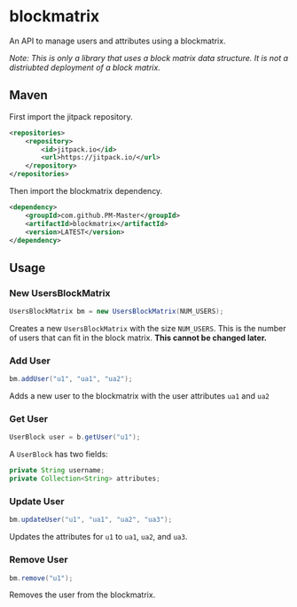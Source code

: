 # blockmatrix
An API to manage users and attributes using a blockmatrix.

*Note: This is only a library that uses a block matrix data structure. It is not a distriubted deployment of a block matrix.*

## Maven
First import the jitpack repository.
```xml
<repositories>
    <repository>
        <id>jitpack.io</id>
        <url>https://jitpack.io/</url>
    </repository>
</repositories>
```
Then import the blockmatrix dependency.
```xml
<dependency>
    <groupId>com.github.PM-Master</groupId>
    <artifactId>blockmatrix</artifactId>
    <version>LATEST</version>
</dependency>
```

## Usage
### New UsersBlockMatrix
```java
UsersBlockMatrix bm = new UsersBlockMatrix(NUM_USERS);
```
Creates a new `UsersBlockMatrix` with the size `NUM_USERS`. This is the number of users that can fit in the block matrix.  **This cannot be changed later.**
### Add User
```java
bm.addUser("u1", "ua1", "ua2");
```
Adds a new user to the blockmatrix with the user attributes `ua1` and `ua2`
### Get User
```java
UserBlock user = b.getUser("u1");
```
A `UserBlock` has two fields:
```java
private String username;
private Collection<String> attributes;
```
### Update User
```java
bm.updateUser("u1", "ua1", "ua2", "ua3");
```
Updates the attributes for `u1` to `ua1`, `ua2`, and `ua3`.
### Remove User
```java
bm.remove("u1");
```
Removes the user from the blockmatrix.

